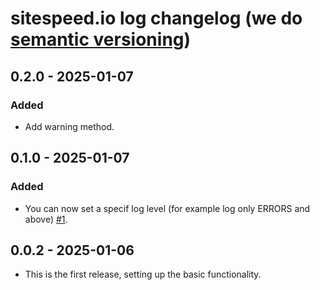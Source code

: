 # sitespeed.io log changelog (we do [semantic versioning](https://semver.org))

## 0.2.0 - 2025-01-07
### Added
* Add warning method.

## 0.1.0 - 2025-01-07
### Added
* You can now set a specif log level (for example log only ERRORS and above) [#1](https://github.com/sitespeedio/log/pull/1).

## 0.0.2 - 2025-01-06
* This is the first release, setting up the basic functionality.